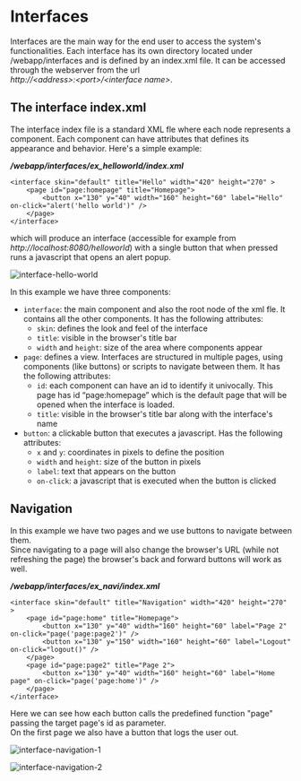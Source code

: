 # Interfaces

Interfaces are the main way for the end user to access the system's functionalities.
Each interface has its own directory located under /webapp/interfaces and is defined by an index.xml file.
It can be accessed through the webserver from the url <span style="white-space:nowrap">_http<span/>://&lt;address&gt;:&lt;port&gt;/&lt;interface name&gt;_</span>.

## The interface index.xml

The interface index file is a standard XML fle where each node represents a component. Each component can have attributes that defines its appearance and behavior.
Here's a simple example:

**_/webapp/interfaces/ex\_helloworld/index.xml_**

    <interface skin="default" title="Hello" width="420" height="270" >
        <page id="page:homepage" title="Homepage">
            <button x="130" y="40" width="160" height="60" label="Hello" on-click="alert('hello world')" />
        </page>
    </interface>

which will produce an interface (accessible for example from _http<span></span>://localhost:8080/helloworld_\) with a single button that when pressed runs a javascript that opens an alert popup.

![interface-hello-world](images/interfaces/ex_hello.png)

In this example we have three components:

* `interface`: the main component and also the root node of the xml fle. It contains all the other components. It has the following attributes:
    * `skin`: defines the look and feel of the interface
    * `title`: visible in the browser's title bar
    * `width` and `height`: size of the area where components appear
* `page`: defines a view. Interfaces are structured in multiple pages, using components (like buttons) or scripts to navigate between them. It has the following attributes:
    * `id`: each component can have an id to identify it univocally. This page has id “page:homepage” which is the default page that will be opened when the interface is loaded.
    * `title`: visible in the browser's title bar along with the interface's name
* `button`: a clickable button that executes a javascript. Has the following attributes:
    * `x` and `y`: coordinates in pixels to define the position
    * `width` and `height`: size of the button in pixels
    * `label`: text that appears on the button
    * `on-click`: a javascript that is executed when the button is clicked
    
## Navigation

In this example we have two pages and we use buttons to navigate between them.    
Since navigating to a page will also change the browser's URL (while not refreshing the page) the browser's back and forward buttons will work as well.

**_/webapp/interfaces/ex\_navi/index.xml_**

    <interface skin="default" title="Navigation" width="420" height="270" >
        <page id="page:home" title="Homepage">
            <button x="130" y="40" width="160" height="60" label="Page 2" on-click="page('page:page2')" />
            <button x="130" y="150" width="160" height="60" label="Logout" on-click="logout()" />
        </page>
        <page id="page:page2" title="Page 2">
            <button x="130" y="40" width="160" height="60" label="Home page" on-click="page('page:home')" />
        </page>
    </interface>

Here we can see how each button calls the predefined function "page" passing the target page's id as parameter.     
On the first page we also have a button that logs the user out.    

![interface-navigation-1](images/interfaces/ex_navi_1.png)

![interface-navigation-2](images/interfaces/ex_navi_2.png)

